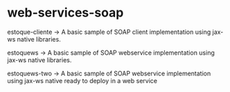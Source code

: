 # web-services-soap

estoque-cliente	-> A basic sample of SOAP client implementation using jax-ws native libraries.

estoquews -> A basic sample of SOAP webservice implementation using jax-ws native libraries.

estoquews-two -> A basic sample of SOAP webservice implementation using jax-ws native ready to deploy in a web service
